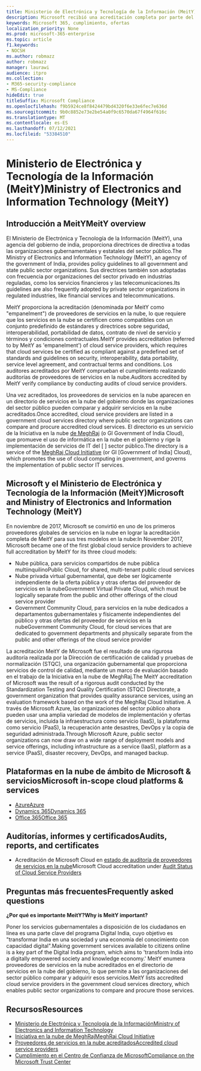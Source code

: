 ```yaml
---
title: Ministerio de Electrónica y Tecnología de la Información (MeitY)
description: Microsoft recibió una acreditación completa por parte del Ministerio de Electrónica y Tecnología de la Información en india.
keywords: Microsoft 365, cumplimiento, ofertas
localization_priority: None
ms.prod: microsoft-365-enterprise
ms.topic: article
f1.keywords:
- NOCSH
ms.author: robmazz
author: robmazz
manager: laurawi
audience: itpro
ms.collection:
- M365-security-compliance
- MS-Compliance
hideEdit: true
titleSuffix: Microsoft Compliance
ms.openlocfilehash: f9b5924ce8f8424479bd4320f6e33e6fec7e636d
ms.sourcegitcommit: 9b0c8852e73e2be54a0f9c6570da67f4964f616c
ms.translationtype: MT
ms.contentlocale: es-ES
ms.lasthandoff: 07/12/2021
ms.locfileid: "53384510"
---
```

# <a name="ministry-of-electronics-and-information-technology-meity"></a><span data-ttu-id="c4a1e-104">Ministerio de Electrónica y Tecnología de la Información (MeitY)</span><span class="sxs-lookup"><span data-stu-id="c4a1e-104">Ministry of Electronics and Information Technology (MeitY)</span></span>

## <a name="meity-overview"></a><span data-ttu-id="c4a1e-105">Introducción a MeitY</span><span class="sxs-lookup"><span data-stu-id="c4a1e-105">MeitY overview</span></span>

<span data-ttu-id="c4a1e-106">El Ministerio de Electrónica y Tecnología de la Información (MeitY), una agencia del gobierno de india, proporciona directrices de directiva a todas las organizaciones gubernamentales y estatales del sector público.</span><span class="sxs-lookup"><span data-stu-id="c4a1e-106">The Ministry of Electronics and Information Technology (MeitY), an agency of the government of India, provides policy guidelines to all government and state public sector organizations.</span></span> <span data-ttu-id="c4a1e-107">Sus directrices también son adoptadas con frecuencia por organizaciones del sector privado en industrias reguladas, como los servicios financieros y las telecomunicaciones.</span><span class="sxs-lookup"><span data-stu-id="c4a1e-107">Its guidelines are also frequently adopted by private sector organizations in regulated industries, like financial services and telecommunications.</span></span>

<span data-ttu-id="c4a1e-108">MeitY proporciona la acreditación (denominada por MeitY como "empanelment") de proveedores de servicios en la nube, lo que requiere que los servicios en la nube se certificen como compatibles con un conjunto predefinido de estándares y directrices sobre seguridad, interoperabilidad, portabilidad de datos, contrato de nivel de servicio y términos y condiciones contractuales.</span><span class="sxs-lookup"><span data-stu-id="c4a1e-108">MeitY provides accreditation (referred to by MeitY as 'empanelment') of cloud service providers, which requires that cloud services be certified as compliant against a predefined set of standards and guidelines on security, interoperability, data portability, service level agreement, and contractual terms and conditions.</span></span> <span data-ttu-id="c4a1e-109">Los auditores acreditados por MeitY comprueban el cumplimiento realizando auditorías de proveedores de servicios en la nube.</span><span class="sxs-lookup"><span data-stu-id="c4a1e-109">Auditors accredited by MeitY verify compliance by conducting audits of cloud service providers.</span></span>

<span data-ttu-id="c4a1e-110">Una vez acreditados, los proveedores de servicios en la nube aparecen en un directorio de servicios en la nube del gobierno donde las organizaciones del sector público pueden comparar y adquirir servicios en la nube acreditados.</span><span class="sxs-lookup"><span data-stu-id="c4a1e-110">Once accredited, cloud service providers are listed in a government cloud services directory where public sector organizations can compare and procure accredited cloud services.</span></span> <span data-ttu-id="c4a1e-111">El directorio es un servicio de la Iniciativa en la nube [de MeghRaj](https://meity.gov.in/content/gi-cloud-meghraj) (o GI Government of India Cloud), que promueve el uso de informática en la nube en el gobierno y rige la implementación de servicios de IT del \[ \] sector público.</span><span class="sxs-lookup"><span data-stu-id="c4a1e-111">The directory is a service of the [MeghRaj Cloud Initiative](https://meity.gov.in/content/gi-cloud-meghraj) (or GI \[Government of India\] Cloud), which promotes the use of cloud computing in government, and governs the implementation of public sector IT services.</span></span>

## <a name="microsoft-and-ministry-of-electronics-and-information-technology-meity"></a><span data-ttu-id="c4a1e-112">Microsoft y el Ministerio de Electrónica y Tecnología de la Información (MeitY)</span><span class="sxs-lookup"><span data-stu-id="c4a1e-112">Microsoft and Ministry of Electronics and Information Technology (MeitY)</span></span>

<span data-ttu-id="c4a1e-113">En noviembre de 2017, Microsoft se convirtió en uno de los primeros proveedores globales de servicios en la nube en lograr la acreditación completa de MeitY para sus tres modelos en la nube:</span><span class="sxs-lookup"><span data-stu-id="c4a1e-113">In November 2017, Microsoft became one of the first global cloud service providers to achieve full accreditation by MeitY for its three cloud models:</span></span>

- <span data-ttu-id="c4a1e-114">Nube pública, para servicios compartidos de nube pública multiinquilino</span><span class="sxs-lookup"><span data-stu-id="c4a1e-114">Public Cloud, for shared, multi-tenant public cloud services</span></span>
- <span data-ttu-id="c4a1e-115">Nube privada virtual gubernamental, que debe ser lógicamente independiente de la oferta pública y otras ofertas del proveedor de servicios en la nube</span><span class="sxs-lookup"><span data-stu-id="c4a1e-115">Government Virtual Private Cloud, which must be logically separate from the public and other offerings of the cloud service provider</span></span>
- <span data-ttu-id="c4a1e-116">Government Community Cloud, para servicios en la nube dedicados a departamentos gubernamentales y físicamente independientes del público y otras ofertas del proveedor de servicios en la nube</span><span class="sxs-lookup"><span data-stu-id="c4a1e-116">Government Community Cloud, for cloud services that are dedicated to government departments and physically separate from the public and other offerings of the cloud service provider</span></span>

<span data-ttu-id="c4a1e-117">La acreditación MeitY de Microsoft fue el resultado de una rigurosa auditoría realizada por la Dirección de certificación de calidad y pruebas de normalización (STQC), una organización gubernamental que proporciona servicios de control de calidad, mediante un marco de evaluación basado en el trabajo de la Iniciativa en la nube de MeghRaj.</span><span class="sxs-lookup"><span data-stu-id="c4a1e-117">The MeitY accreditation of Microsoft was the result of a rigorous audit conducted by the Standardization Testing and Quality Certification (STQC) Directorate, a government organization that provides quality assurance services, using an evaluation framework based on the work of the MeghRaj Cloud Initiative.</span></span> <span data-ttu-id="c4a1e-118">A través de Microsoft Azure, las organizaciones del sector público ahora pueden usar una amplia variedad de modelos de implementación y ofertas de servicios, incluida la infraestructura como servicio (IaaS), la plataforma como servicio (PaaS), la recuperación ante desastres, DevOps y la copia de seguridad administrada.</span><span class="sxs-lookup"><span data-stu-id="c4a1e-118">Through Microsoft Azure, public sector organizations can now draw on a wide range of deployment models and service offerings, including infrastructure as a service (IaaS), platform as a service (PaaS), disaster recovery, DevOps, and managed backup.</span></span>

## <a name="microsoft-in-scope-cloud-platforms--services"></a><span data-ttu-id="c4a1e-119">Plataformas en la nube de ámbito de Microsoft & servicios</span><span class="sxs-lookup"><span data-stu-id="c4a1e-119">Microsoft in-scope cloud platforms & services</span></span>

- [<span data-ttu-id="c4a1e-120">Azure</span><span class="sxs-lookup"><span data-stu-id="c4a1e-120">Azure</span></span>](https://aka.ms/AzureCompliance)
- [<span data-ttu-id="c4a1e-121">Dynamics 365</span><span class="sxs-lookup"><span data-stu-id="c4a1e-121">Dynamics 365</span></span>](https://aka.ms/d365-compliance-list)
- [<span data-ttu-id="c4a1e-122">Office 365</span><span class="sxs-lookup"><span data-stu-id="c4a1e-122">Office 365</span></span>](https://aka.ms/Office365ComplianceOfferings)

## <a name="audits-reports-and-certificates"></a><span data-ttu-id="c4a1e-123">Auditorías, informes y certificados</span><span class="sxs-lookup"><span data-stu-id="c4a1e-123">Audits, reports, and certificates</span></span>

- <span data-ttu-id="c4a1e-124">Acreditación de Microsoft Cloud en [estado de auditoría de proveedores de servicios en la nube](https://meity.gov.in/content/gi-cloud-meghraj)</span><span class="sxs-lookup"><span data-stu-id="c4a1e-124">Microsoft Cloud accreditation under [Audit Status of Cloud Service Providers](https://meity.gov.in/content/gi-cloud-meghraj)</span></span>

## <a name="frequently-asked-questions"></a><span data-ttu-id="c4a1e-125">Preguntas más frecuentes</span><span class="sxs-lookup"><span data-stu-id="c4a1e-125">Frequently asked questions</span></span>

<span data-ttu-id="c4a1e-126">**¿Por qué es importante MeitY?**</span><span class="sxs-lookup"><span data-stu-id="c4a1e-126">**Why is MeitY important?**</span></span>

<span data-ttu-id="c4a1e-127">Poner los servicios gubernamentales a disposición de los ciudadanos en línea es una parte clave del programa Digital India, cuyo objetivo es "transformar India en una sociedad y una economía del conocimiento con capacidad digital".</span><span class="sxs-lookup"><span data-stu-id="c4a1e-127">Making government services available to citizens online is a key part of the Digital India program, which aims to 'transform India into a digitally empowered society and knowledge economy.'</span></span> <span data-ttu-id="c4a1e-128">MeitY enumera proveedores de servicios en la nube acreditados en el directorio de servicios en la nube del gobierno, lo que permite a las organizaciones del sector público comparar y adquirir esos servicios.</span><span class="sxs-lookup"><span data-stu-id="c4a1e-128">MeitY lists accredited cloud service providers in the government cloud services directory, which enables public sector organizations to compare and procure those services.</span></span>

## <a name="resources"></a><span data-ttu-id="c4a1e-129">Recursos</span><span class="sxs-lookup"><span data-stu-id="c4a1e-129">Resources</span></span>

- [<span data-ttu-id="c4a1e-130">Ministerio de Electrónica y Tecnología de la Información</span><span class="sxs-lookup"><span data-stu-id="c4a1e-130">Ministry of Electronics and Information Technology</span></span>](https://meity.gov.in/)
- [<span data-ttu-id="c4a1e-131">Iniciativa en la nube de MeghRaj</span><span class="sxs-lookup"><span data-stu-id="c4a1e-131">MeghRaj Cloud Initiative</span></span>](https://meity.gov.in/content/gi-cloud-meghraj)
- [<span data-ttu-id="c4a1e-132">Proveedores de servicios en la nube acreditados</span><span class="sxs-lookup"><span data-stu-id="c4a1e-132">Accredited cloud service providers</span></span>](https://meity.gov.in/content/gi-cloud-meghraj)
- [<span data-ttu-id="c4a1e-133">Cumplimiento en el Centro de Confianza de Microsoft</span><span class="sxs-lookup"><span data-stu-id="c4a1e-133">Compliance on the Microsoft Trust Center</span></span>](https://www.microsoft.com/trust-center/compliance/compliance-overview)
